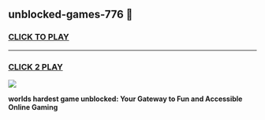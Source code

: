 
## unblocked-games-776 👋
<h3>
<a href="https://premium.freeplayer.one?title=unblocked-games-776&ref=14F">CLICK TO PLAY</a></h3>
<hr>

<h3>
<a href="https://premium.freeplayer.one?title=unblocked-games-776&ref=14F">CLICK 2 PLAY</a>
  
</h3>

<a href="https://premium.freeplayer.one?title=unblocked-games-776&ref=12F/"><img src="https://clearcache.store/games.png"></a>


**worlds hardest game unblocked: Your Gateway to Fun and Accessible Online Gaming**
